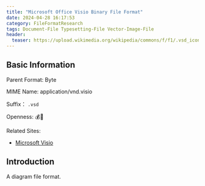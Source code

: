 ```yaml
---
title: "Microsoft Office Visio Binary File Format"
date: 2024-04-28 16:17:53
category: FileFormatResearch
tags: Document-File Typesetting-File Vector-Image-File
header:
  teaser: https://upload.wikimedia.org/wikipedia/commons/f/f1/.vsd_icon.svg
---
```


## Basic Information

Parent Format: Byte

MIME Name:  application/vnd.visio

Suffix： `.vsd`

Openness: 💰📕

Related Sites:

* [Microsoft Visio](https://www.microsoft.com/en-us/microsoft-365/visio/flowchart-software)

## Introduction

A diagram file format.
